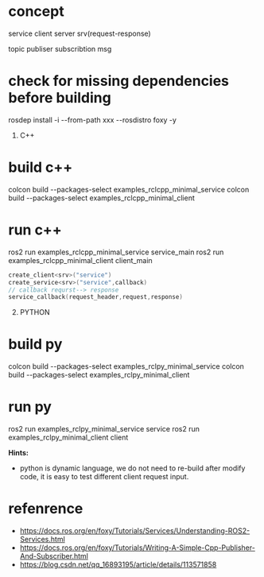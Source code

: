 # concept
service
client
server
srv(request-response)

topic
publiser
subscribtion
msg

# check for missing dependencies before building
rosdep install -i --from-path xxx --rosdistro foxy -y

1. C++
# build c++
colcon build --packages-select examples_rclcpp_minimal_service
colcon build --packages-select examples_rclcpp_minimal_client

# run c++
ros2 run examples_rclcpp_minimal_service service_main
ros2 run examples_rclcpp_minimal_client  client_main

```c++
create_client<srv>("service")
create_service<srv>("service",callback)
// callback requrst--> response
service_callback(request_header,request,response)
```

2. PYTHON
# build py
colcon build --packages-select examples_rclpy_minimal_service
colcon build --packages-select examples_rclpy_minimal_client

# run py
ros2 run examples_rclpy_minimal_service service
ros2 run examples_rclpy_minimal_client client

**Hints:**
- python is dynamic language, we do not need to re-build after modify code,
  it is easy to test different client request input.

# refenrence
- https://docs.ros.org/en/foxy/Tutorials/Services/Understanding-ROS2-Services.html
- https://docs.ros.org/en/foxy/Tutorials/Writing-A-Simple-Cpp-Publisher-And-Subscriber.html
- https://blog.csdn.net/qq_16893195/article/details/113571858